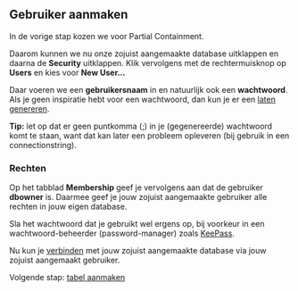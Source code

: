 ## Gebruiker aanmaken
In de vorige stap kozen we voor Partial Containment.

Daarom kunnen we nu onze zojuist aangemaakte database uitklappen en daarna de **Security** uitklappen.
Klik vervolgens met de rechtermuisknop op **Users** en kies voor **New User...**

Daar voeren we een **gebruikersnaam** in en natuurlijk ook een **wachtwoord**.
Als je geen inspiratie hebt voor een wachtwoord, dan kun je er een [laten genereren](https://www.strongpasswordgenerator.org/).

**Tip:** let op dat er geen puntkomma (;) in je (gegenereerde) wachtwoord komt te staan, want dat kan later een probleem opleveren (bij gebruik in een connectionstring).

### Rechten
Op het tabblad **Membership** geef je vervolgens aan dat de gebruiker **dbowner** is. Daarmee geef je jouw zojuist aangemaakte gebruiker alle rechten in jouw eigen database. 

Sla het wachtwoord dat je gebruikt wel ergens op, bij voorkeur in een wachtwoord-beheerder (password-manager) zoals [KeePass](https://keepass.info/).

Nu kun je [verbinden](0-inloggen_op_server.md) met jouw zojuist aangemaakte database via jouw zojuist aangemaakt gebruiker.

Volgende stap: [tabel aanmaken](3-tabel-aanmaken.md)
